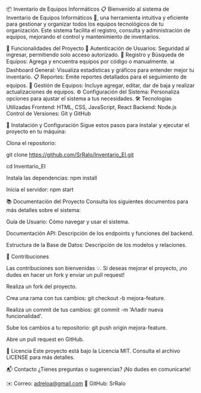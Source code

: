 📦 Inventario de Equipos Informáticos 📋
Bienvenido al sistema de Inventario de Equipos Informáticos 👋, una herramienta intuitiva y eficiente para gestionar y organizar todos los equipos tecnológicos de tu organización. Este sistema facilita el registro, consulta y administración de equipos, mejorando el control y mantenimiento de inventarios.

🚀 Funcionalidades del Proyecto
🔐 Autenticación de Usuarios: Seguridad al ingresar, permitiendo solo acceso autorizado.
📁 Registro y Búsqueda de Equipos: Agrega y encuentra equipos por código o manualmente.
📊 Dashboard General: Visualiza estadísticas y gráficos para entender mejor tu inventario.
📋 Reportes: Emite reportes detallados para el seguimiento de equipos.
📝 Gestión de Equipos: Incluye agregar, editar, dar de baja y realizar actualizaciones de equipos.
⚙️ Configuración del Sistema: Personaliza opciones para ajustar el sistema a tus necesidades.
🛠️ Tecnologías Utilizadas
Frontend: HTML, CSS, JavaScript, React
Backend: Node.js
Control de Versiones: Git y GitHub

📌 Instalación y Configuración
Sigue estos pasos para instalar y ejecutar el proyecto en tu máquina:

Clona el repositorio:

git clone https://github.com/SrRalo/Inventario_EI.git

cd Inventario_EI

Instala las dependencias:
npm install

Inicia el servidor:
npm start

📚 Documentación del Proyecto
Consulta los siguientes documentos para más detalles sobre el sistema:

Guía de Usuario: Cómo navegar y usar el sistema.

Documentación API: Descripción de los endpoints y funciones del backend.

Estructura de la Base de Datos: Descripción de los modelos y relaciones.

🤝 Contribuciones

Las contribuciones son bienvenidas 💡. Si deseas mejorar el proyecto, ¡no dudes en hacer un fork y enviar un pull request!

Realiza un fork del proyecto.

Crea una rama con tus cambios: git checkout -b mejora-feature.

Realiza un commit de tus cambios: git commit -m 'Añadir nueva funcionalidad'.

Sube los cambios a tu repositorio: git push origin mejora-feature.

Abre un pull request en GitHub.


📝 Licencia
Este proyecto está bajo la Licencia MIT. Consulta el archivo LICENSE para más detalles.

📬 Contacto
¿Tienes preguntas o sugerencias? ¡No dudes en comunicarte!

✉️ Correo: adreloa@gmail.com
🐙 GitHub: SrRalo
